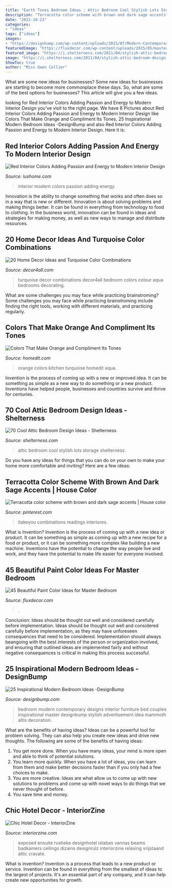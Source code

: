 ```yaml
---
title: "Earth Tones Bedroom Ideas : Attic Bedroom Cool Stylish Lots Storage Shelterness"
description: "Terracotta color scheme with brown and dark sage accents"
date: "2022-10-23"
categories:
- "ideas"
tags: ["ideas"]
images:
- "https://designbump.com/wp-content/uploads/2015/07/Modern-Contemporary-Bedroom-Furniture-Design-Ideas-for-Couples.jpg"
featuredImage: "https://fluxdecor.com/wp-content/uploads/2015/05/master-bedroom-painting/20-master-bedroom-painting-ideas.jpg"
featured_image: "https://i.shelterness.com/2011/04/stylish-attic-bedroom-design-with-lots-of-book-storage-750x1000.jpg"
image: "https://i.shelterness.com/2011/04/stylish-attic-bedroom-design-with-lots-of-book-storage-750x1000.jpg"
ShowToc: true
author: "Miss Gwen Collier"
---
```



What are some new ideas for businesses?
Some new ideas for businesses are starting to become more commonplace these days.  So, what are some of the best options for businesses? This article will give you a few ideas.

	

		
looking for Red Interior Colors Adding Passion and Energy to Modern Interior Design you've visit to the right page. We have 8 Pictures about Red Interior Colors Adding Passion and Energy to Modern Interior Design like Colors That Make Orange and Compliment Its Tones, 25 Inspirational Modern Bedroom Ideas -DesignBump and also Red Interior Colors Adding Passion and Energy to Modern Interior Design. Here it is:
		
    
## Red Interior Colors Adding Passion And Energy To Modern Interior Design

<img loading=lazy src="https://www.lushome.com/wp-content/uploads/2013/04/red-interior-colors-room-design-ideas-13.jpg" onerror="this.onerror=null;this.src='https://tse1.mm.bing.net/th?id=OIP.B-_xUTWwT8ReDPSIK5A9HgHaDz&amp;pid=15.1';" alt="Red Interior Colors Adding Passion and Energy to Modern Interior Design">

_Source: lushome.com_

>interior modern colors passion adding energy. 

	

Innovation is the ability to change something that works and often does so in a way that is new or different. Innovation is about solving problems and making things better. It can be found in everything from technology to food to clothing. In the business world, innovation can be found in ideas and strategies for making money, as well as new ways to manage and distribute resources.

    
## 20 Home Decor Ideas And Turquoise Color Combinations

<img loading=lazy src="http://decor4all.com/wp-content/uploads/2015/06/turquoise-colors-room-decorating-ideas-10.jpg" onerror="this.onerror=null;this.src='https://tse3.mm.bing.net/th?id=OIP.WL2hB5o_TahB5LRZ-93JCAHaKI&amp;pid=15.1';" alt="20 Home Decor Ideas and Turquoise Color Combinations">

_Source: decor4all.com_

>turquoise decor combinations decor4all bedroom colors colour aqua bedrooms decorating. 

	

What are some challenges you may face while practicing brainstroming?
Some challenges you may face while practicing brainstroming include finding the right tools, working with different materials, and practicing regularly.

    
## Colors That Make Orange And Compliment Its Tones

<img loading=lazy src="http://cdn.homedit.com/wp-content/uploads/2015/03/aqua-turquoise-kitchen.jpg" onerror="this.onerror=null;this.src='https://tse3.mm.bing.net/th?id=OIP.eaGdOU185FYBXeqohSyWzQHaLH&amp;pid=15.1';" alt="Colors That Make Orange and Compliment Its Tones">

_Source: homedit.com_

>orange colors kitchen turquoise homedit aqua. 

	

Invention is the process of coming up with a new or improved idea. It can be something as simple as a new way to do something or a new product. Inventions have helped people, businesses and countries survive and thrive for centuries.

    
## 70 Cool Attic Bedroom Design Ideas - Shelterness

<img loading=lazy src="https://i.shelterness.com/2011/04/stylish-attic-bedroom-design-with-lots-of-book-storage-750x1000.jpg" onerror="this.onerror=null;this.src='https://tse3.mm.bing.net/th?id=OIP.5xfuzVFGNR_B2agV4Cnm2AHaJ4&amp;pid=15.1';" alt="70 Cool Attic Bedroom Design Ideas - Shelterness">

_Source: shelterness.com_

>attic bedroom cool stylish lots storage shelterness. 

	

Do you have any ideas for things that you can do on your own to make your home more comfortable and inviting? Here are a few ideas: 

    
## Terracotta Color Scheme With Brown And Dark Sage Accents | House Color

<img loading=lazy src="https://i.pinimg.com/736x/c5/bd/3c/c5bd3cd91c354d918f1ef2f0df848079.jpg" onerror="this.onerror=null;this.src='https://tse1.mm.bing.net/th?id=OIP.pbpq0Um3wWS12ltXoqAqogHaOI&amp;pid=15.1';" alt="Terracotta color scheme with brown and dark sage accents | House color">

_Source: pinterest.com_

>itakeyou combinations readings interiores. 

	

What is Invention?
Invention is the process of coming up with a new idea or product. It can be something as simple as coming up with a new recipe for a food or product, or it can be something more complex like building a new machine. Inventions have the potential to change the way people live and work, and they have the potential to make life easier for everyone involved.

    
## 45 Beautiful Paint Color Ideas For Master Bedroom

<img loading=lazy src="https://fluxdecor.com/wp-content/uploads/2015/05/master-bedroom-painting/20-master-bedroom-painting-ideas.jpg" onerror="this.onerror=null;this.src='https://tse4.mm.bing.net/th?id=OIP.Z0B-H8oLrRsoW9sPogvrUgHaFj&amp;pid=15.1';" alt="45 Beautiful Paint Color Ideas for Master Bedroom">

_Source: fluxdecor.com_

>. 

	

Conclusion: Ideas should be thought out well and considered carefully before implementation.
Ideas should be thought out well and considered carefully before implementation, as they may have unforeseen consequences that need to be considered. Implementation should always beangoing with the best interests of the person or organization involved, and ensuring that outlined ideas are implemented fairly and without negative consequences is critical in making this process successful.

    
## 25 Inspirational Modern Bedroom Ideas -DesignBump

<img loading=lazy src="https://designbump.com/wp-content/uploads/2015/07/Modern-Contemporary-Bedroom-Furniture-Design-Ideas-for-Couples.jpg" onerror="this.onerror=null;this.src='https://tse3.mm.bing.net/th?id=OIP.RpbMZxwKn5hYA_1C8kbcWQHaE8&amp;pid=15.1';" alt="25 Inspirational Modern Bedroom Ideas -DesignBump">

_Source: designbump.com_

>bedroom modern contemporary designs interior furniture bed couples inspirational master designbump stylish advertisement idea mammoth altis decoration. 

	

What are the benefits of having ideas?
Ideas can be a powerful tool for problem solving. They can also help you create new ideas and drive new thoughts. The following are some of the benefits of having ideas: 
1. You get more done. When you have many ideas, your mind is more open and able to think of potential solutions. 
2. You learn more quickly. When you have a lot of ideas, you can learn from them and make better decisions faster than if you only had a few choices to make. 
3. You are more creative. Ideas are what allow us to come up with new solutions to problems and come up with novel ways to do things that we never thought of before. 
4. You save time and money.

    
## Chic Hotel Decor - InteriorZine

<img loading=lazy src="https://www.interiorzine.com/wp-content/uploads/2013/11/calm-relaxing-bedroom.jpg" onerror="this.onerror=null;this.src='https://tse3.mm.bing.net/th?id=OIP.QOAR9SvdfZDPQuXfHOKhQwHaE-&amp;pid=15.1';" alt="Chic Hotel Decor - InteriorZine">

_Source: interiorzine.com_

>exposed ensuite rustieke designhotel istabas vannas beams badkamers ceilings dizains designrulz interiorzine relaxing vrijstaand attic cravate. 

	

What is invention?
Invention is a process that leads to a new product or service. Invention can be found in everything from the smallest of ideas to the largest of projects. It's an essential part of any company, and it can help create new opportunities for growth.

